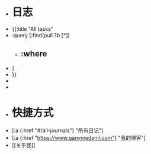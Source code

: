 - # 日志
- {{:title "All tasks"
- :query [:find(pull ?b [*])
	- :where
		-
- ]
- }}
-
-
- # 快捷方式
- [:a {:href "#/all-journals"} "所有日记"]
- [:a {:href "https://www.ganymedenil.com"} "我的博客"]
- [[关于我]]